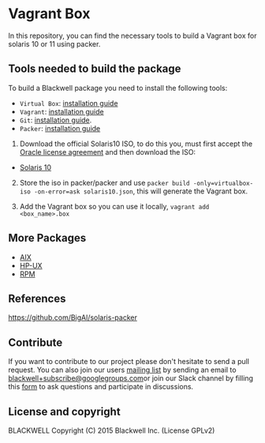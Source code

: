 Vagrant Box
===========

In this repository, you can find the necessary tools to build a Vagrant box for solaris 10 or 11 using packer.

## Tools needed to build the package

To build a Blackwell package you need to install the following tools:
- `Virtual Box`: [installation guide](https://www.virtualbox.org/manual/UserManual.html#installation)
- `Vagrant`: [installation guide](https://www.vagrantup.com/docs/installation/)
- `Git`:  [installation guide](https://git-scm.com/book/en/v2/Getting-Started-Installing-Git).
- `Packer`: [installation guide](https://www.packer.io/intro/getting-started/install.html)

1. Download the official Solaris10 ISO, to do this you, must first accept the [Oracle license agreement](https://www.oracle.com/technetwork/server-storage/solaris10/downloads/index.html) and then download the ISO:
- [Solaris 10](http://download.oracle.com/otn/solaris/10/sol-10-u11-ga-x86-dvd.iso)

2. Store the iso in packer/packer and use `packer build -only=virtualbox-iso -on-error=ask solaris10.json`, this will generate the Vagrant box.

3. Add the Vagrant box so you can use it locally, `vagrant add <box_name>.box`

## More Packages

- [AIX](/aix/README.md)
- [HP-UX](/hp-ux/README.md)
- [RPM](/rpms/README.md)

## References

https://github.com/BigAl/solaris-packer

## Contribute

If you want to contribute to our project please don't hesitate to send a pull request. You can also join our users [mailing list](https://groups.google.com/d/forum/blackwell) by sending an email to [blackwell+subscribe@googlegroups.com](mailto:blackwell+subscribe@googlegroups.com)or join our Slack channel by filling this [form](https://blackwell.com/community/join-us-on-slack/) to ask questions and participate in discussions.

## License and copyright

BLACKWELL
Copyright (C) 2015 Blackwell Inc.  (License GPLv2)
